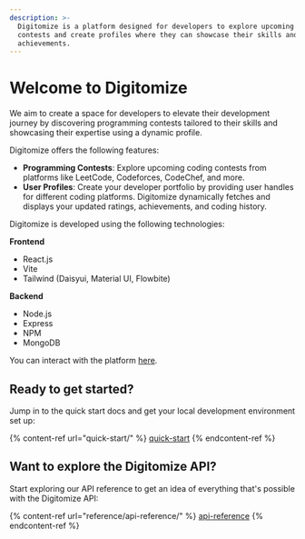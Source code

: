 ```yaml
---
description: >-
  Digitomize is a platform designed for developers to explore upcoming coding
  contests and create profiles where they can showcase their skills and
  achievements.
---
```


# Welcome to Digitomize

We aim to create a space for developers to elevate their development journey by discovering programming contests tailored to their skills and showcasing their expertise using a dynamic profile.

Digitomize offers the following features:

* **Programming Contests**: Explore upcoming coding contests from platforms like LeetCode, Codeforces, CodeChef, and more.&#x20;
* **User Profiles**: Create your developer portfolio by providing user handles for different coding platforms. Digitomize dynamically fetches and displays your updated ratings, achievements, and coding history.

Digitomize is developed using the following technologies:

**Frontend**

* React.js
* Vite
* Tailwind (Daisyui, Material UI, Flowbite)

**Backend**

* Node.js
* Express
* NPM
* MongoDB

You can interact with the platform [here](https://www.digitomize.com/).

## Ready to get started?

Jump in to the quick start docs and get your local development environment set up:

{% content-ref url="quick-start/" %}
[quick-start](quick-start/)
{% endcontent-ref %}

## Want to explore the Digitomize API?

Start exploring our API reference to get an idea of everything that's possible with the Digitomize API:

{% content-ref url="reference/api-reference/" %}
[api-reference](reference/api-reference/)
{% endcontent-ref %}
